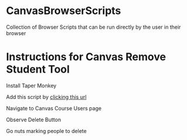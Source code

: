 # CanvasBrowserScripts
Collection of Browser Scripts that can be run directly by the user in their browser

# Instructions for Canvas Remove Student Tool

Install Taper Monkey

Add this script by [clicking this url](https://github.com/USF-IT/CanvasBrowserScripts/raw/main/Canvas%20Remove%20Student%20Tool.user.js)

Navigate to Canvas Course Users page

Observe Delete Button

Go nuts marking people to delete

